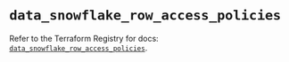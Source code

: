 # `data_snowflake_row_access_policies`

Refer to the Terraform Registry for docs: [`data_snowflake_row_access_policies`](https://registry.terraform.io/providers/snowflake-labs/snowflake/0.87.2/docs/data-sources/row_access_policies).
